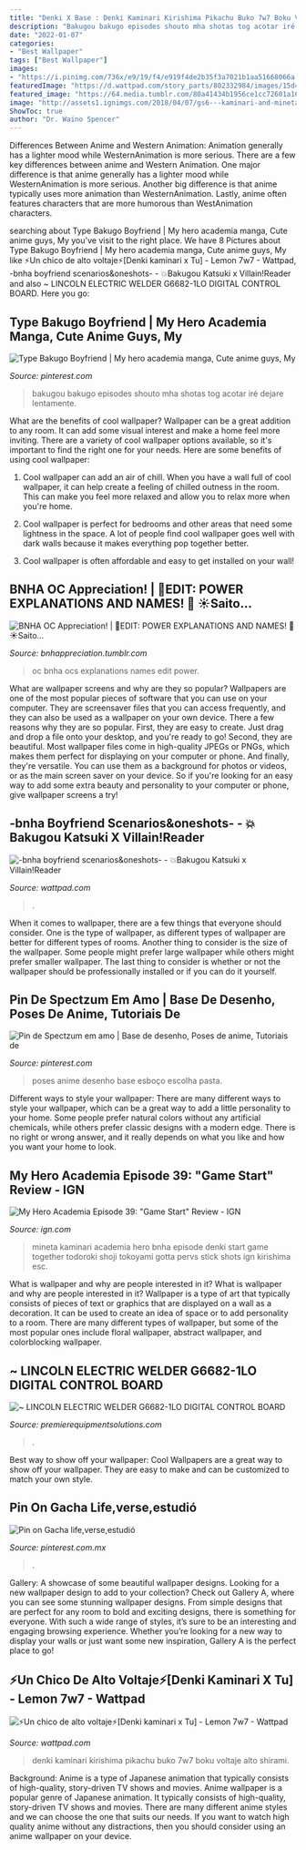 ```yaml
---
title: "Denki X Base : Denki Kaminari Kirishima Pikachu Buko 7w7 Boku Voltaje Alto Shirami"
description: "Bakugou bakugo episodes shouto mha shotas tog acotar iré dejare lentamente"
date: "2022-01-07"
categories:
- "Best Wallpaper"
tags: ["Best Wallpaper"]
images:
- "https://i.pinimg.com/736x/e9/19/f4/e919f4de2b35f3a7021b1aa51668066a.jpg"
featuredImage: "https://d.wattpad.com/story_parts/802332984/images/15d4b51d11d0890a912278118497.jpg"
featured_image: "https://64.media.tumblr.com/80a41434b1956ce1cc72601a16b9b2ec/tumblr_pis9ek6z5n1u9vupe_1280.png"
image: "http://assets1.ignimgs.com/2018/04/07/gs6---kaminari-and-mineta-dont-lose-hope-1523107052243_1280w.png"
ShowToc: true
author: "Dr. Waino Spencer"
---
```



Differences Between Anime and Western Animation: Animation generally has a lighter mood while WesternAnimation is more serious.
There are a few key differences between anime and Western Animation. One major difference is that anime generally has a lighter mood while WesternAnimation is more serious. Another big difference is that anime typically uses more animation than WesternAnimation. Lastly, anime often features characters that are more humorous than WestAnimation characters.

	

		
searching about Type Bakugo Boyfriend | My hero academia manga, Cute anime guys, My you've visit to the right place. We have 8 Pictures about Type Bakugo Boyfriend | My hero academia manga, Cute anime guys, My like ⚡Un chico de alto voltaje⚡[Denki kaminari x Tu] - Lemon 7w7 - Wattpad, -bnha boyfriend scenarios&amp;oneshots- - 💥Bakugou Katsuki x Villain!Reader and also ~ LINCOLN ELECTRIC WELDER G6682-1LO DIGITAL CONTROL BOARD. Here you go:
		
    
## Type Bakugo Boyfriend | My Hero Academia Manga, Cute Anime Guys, My

<img loading=lazy src="https://i.pinimg.com/736x/e9/19/f4/e919f4de2b35f3a7021b1aa51668066a.jpg" onerror="this.onerror=null;this.src='https://tse2.mm.bing.net/th?id=OIP.VV0zGset3lVUhkOOHEDxtgAAAA&amp;pid=15.1';" alt="Type Bakugo Boyfriend | My hero academia manga, Cute anime guys, My">

_Source: pinterest.com_

>bakugou bakugo episodes shouto mha shotas tog acotar iré dejare lentamente. 

	

What are the benefits of cool wallpaper?
Wallpaper can be a great addition to any room. It can add some visual interest and make a home feel more inviting. There are a variety of cool wallpaper options available, so it's important to find the right one for your needs. Here are some benefits of using cool wallpaper: 
1. Cool wallpaper can add an air of chill. When you have a wall full of cool wallpaper, it can help create a feeling of chilled outness in the room. This can make you feel more relaxed and allow you to relax more when you're home. 

2. Cool wallpaper is perfect for bedrooms and other areas that need some lightness in the space. A lot of people find cool wallpaper goes well with dark walls because it makes everything pop together better. 

3. Cool wallpaper is often affordable and easy to get installed on your wall!

    
## BNHA OC Appreciation! | 🌹EDIT: POWER EXPLANATIONS AND NAMES! 🌹 ☀️Saito...

<img loading=lazy src="https://64.media.tumblr.com/80a41434b1956ce1cc72601a16b9b2ec/tumblr_pis9ek6z5n1u9vupe_1280.png" onerror="this.onerror=null;this.src='https://tse4.mm.bing.net/th?id=OIP.7Ur0JOsfJPPyWYqTYYMECwHaHa&amp;pid=15.1';" alt="BNHA OC Appreciation! | 🌹EDIT: POWER EXPLANATIONS AND NAMES! 🌹 ☀️Saito...">

_Source: bnhappreciation.tumblr.com_

>oc bnha ocs explanations names edit power. 

	

What are wallpaper screens and why are they so popular?
Wallpapers are one of the most popular pieces of software that you can use on your computer. They are screensaver files that you can access frequently, and they can also be used as a wallpaper on your own device. There a few reasons why they are so popular. First, they are easy to create. Just drag and drop a file onto your desktop, and you're ready to go! Second, they are beautiful. Most wallpaper files come in high-quality JPEGs or PNGs, which makes them perfect for displaying on your computer or phone. And finally, they're versatile. You can use them as a background for photos or videos, or as the main screen saver on your device. So if you're looking for an easy way to add some extra beauty and personality to your computer or phone, give wallpaper screens a try!

    
## -bnha Boyfriend Scenarios&amp;oneshots- - 💥Bakugou Katsuki X Villain!Reader

<img loading=lazy src="https://d.wattpad.com/story_parts/802332984/images/15d4b51d11d0890a912278118497.jpg" onerror="this.onerror=null;this.src='https://tse1.mm.bing.net/th?id=OIP.Y8MK1kDmX6gDOIJPUKWxpgHaLH&amp;pid=15.1';" alt="-bnha boyfriend scenarios&amp;oneshots- - 💥Bakugou Katsuki x Villain!Reader">

_Source: wattpad.com_

>. 

	

When it comes to wallpaper, there are a few things that everyone should consider. One is the type of wallpaper, as different types of wallpaper are better for different types of rooms. Another thing to consider is the size of the wallpaper. Some people might prefer large wallpaper while others might prefer smaller wallpaper. The last thing to consider is whether or not the wallpaper should be professionally installed or if you can do it yourself.

    
## Pin De Spectzum Em Amo | Base De Desenho, Poses De Anime, Tutoriais De

<img loading=lazy src="https://i.pinimg.com/736x/ab/22/9c/ab229c734a1b23294c470ab4342100f1.jpg" onerror="this.onerror=null;this.src='https://tse2.mm.bing.net/th?id=OIP.07CHhUivXFS82EC04C0hJQHaEK&amp;pid=15.1';" alt="Pin de Spectzum em amo | Base de desenho, Poses de anime, Tutoriais de">

_Source: pinterest.com_

>poses anime desenho base esboço escolha pasta. 

	

Different ways to style your wallpaper:
There are many different ways to style your wallpaper, which can be a great way to add a little personality to your home. Some people prefer natural colors without any artificial chemicals, while others prefer classic designs with a modern edge. There is no right or wrong answer, and it really depends on what you like and how you want your home to look.

    
## My Hero Academia Episode 39: &quot;Game Start&quot; Review - IGN

<img loading=lazy src="http://assets1.ignimgs.com/2018/04/07/gs6---kaminari-and-mineta-dont-lose-hope-1523107052243_1280w.png" onerror="this.onerror=null;this.src='https://tse2.mm.bing.net/th?id=OIP.-p4Z3bRaNFLMSLGVtyQl0wHaEJ&amp;pid=15.1';" alt="My Hero Academia Episode 39: &quot;Game Start&quot; Review - IGN">

_Source: ign.com_

>mineta kaminari academia hero bnha episode denki start game together todoroki shoji tokoyami gotta pervs stick shots ign kirishima esc. 

	

What is wallpaper and why are people interested in it?
What is wallpaper and why are people interested in it?
Wallpaper is a type of art that typically consists of pieces of text or graphics that are displayed on a wall as a decoration. It can be used to create an idea of space or to add personality to a room. There are many different types of wallpaper, but some of the most popular ones include floral wallpaper, abstract wallpaper, and colorblocking wallpaper.

    
## ~ LINCOLN ELECTRIC WELDER G6682-1LO DIGITAL CONTROL BOARD

<img loading=lazy src="https://assets.suredone.com/1926/media-pics/sd23573-5dd6d9fe0da916ff3a48639fe894e71e9e6e6024.jpg" onerror="this.onerror=null;this.src='https://tse4.mm.bing.net/th?id=OIP.vASv4e9zw1CKlBSJ0ABZ-AHaEh&amp;pid=15.1';" alt="~ LINCOLN ELECTRIC WELDER G6682-1LO DIGITAL CONTROL BOARD">

_Source: premierequipmentsolutions.com_

>. 

	

Best way to show off your wallpaper:
Cool Wallpapers are a great way to show off your wallpaper. They are easy to make and can be customized to match your own style.

    
## Pin On Gacha Life,verse,estudió

<img loading=lazy src="https://i.pinimg.com/736x/3b/35/f1/3b35f1a5a46753b04fc07a2801abf59a.jpg" onerror="this.onerror=null;this.src='https://tse2.mm.bing.net/th?id=OIP.LdqRQXlgVA1YtzXNMcjEoQHaI4&amp;pid=15.1';" alt="Pin on Gacha life,verse,estudió">

_Source: pinterest.com.mx_

>. 

	

Gallery: A showcase of some beautiful wallpaper designs.
Looking for a new wallpaper design to add to your collection? Check out Gallery A, where you can see some stunning wallpaper designs. From simple designs that are perfect for any room to bold and exciting designs, there is something for everyone. With such a wide range of styles, it’s sure to be an interesting and engaging browsing experience. Whether you’re looking for a new way to display your walls or just want some new inspiration, Gallery A is the perfect place to go!





	
	
    
## ⚡Un Chico De Alto Voltaje⚡[Denki Kaminari X Tu] - Lemon 7w7 - Wattpad

<img loading=lazy src="https://d.wattpad.com/story_parts/769637646/images/15b9365970069a1a902351854369.jpg" onerror="this.onerror=null;this.src='https://tse2.mm.bing.net/th?id=OIP.x4ny4zK3HDVmJTmHm8BOAgAAAA&amp;pid=15.1';" alt="⚡Un chico de alto voltaje⚡[Denki kaminari x Tu] - Lemon 7w7 - Wattpad">

_Source: wattpad.com_

>denki kaminari kirishima pikachu buko 7w7 boku voltaje alto shirami. 

	

Background: Anime is a type of Japanese animation that typically consists of high-quality, story-driven TV shows and movies.
Anime wallpaper is a popular genre of Japanese animation. It typically consists of high-quality, story-driven TV shows and movies. There are many different anime styles and we can choose the one that suits our needs. If you want to watch high quality anime without any distractions, then you should consider using an anime wallpaper on your device.

